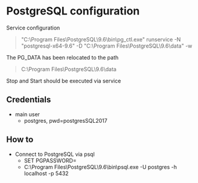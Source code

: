 # PostgreSQL configuration

Service configuration
> "C:\Program Files\PostgreSQL\9.6\bin\pg_ctl.exe" runservice -N "postgresql-x64-9.6" -D "C:\Program Files\PostgreSQL\9.6\data" -w

The PG_DATA has been relocated to the path
> C:\Program Files\PostgreSQL\9.6\data

Stop and Start should be executed via service

## Credentials

- main user
	+ postgres, pwd=postgresSQL2017

## How to

- Connect to PostgreSQL via psql 
	+ SET PGPASSWORD=<password>
	+ C:\Program Files\PostgreSQL\9.6\bin\psql.exe -U postgres -h localhost -p 5432